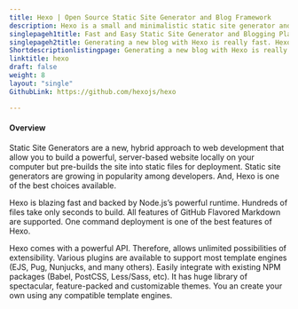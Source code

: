```yaml
---
title: Hexo | Open Source Static Site Generator and Blog Framework
description: Hexo is a small and minimalistic static site generator and blogging platform. Its powered by the Node.js. Hence, is speed is fast.
singlepageh1title: Fast and Easy Static Site Generator and Blogging Platform
singlepageh2title: Generating a new blog with Hexo is really fast. Hexo truly lives up to it’s name as a simple and fast static site generator.
Shortdescriptionlistingpage: Generating a new blog with Hexo is really fast. Hexo truly lives up to it’s name as a simple and fast static site generator.
linktitle: hexo
draft: false
weight: 8
layout: "single"
GithubLink: https://github.com/hexojs/hexo

---
```


#### Overview

Static Site Generators are a new, hybrid approach to web development that allow you to build a powerful, server-based website locally on your computer but pre-builds the site into static files for deployment. Static site generators are growing in popularity among developers. And, Hexo is one of the best choices available.

Hexo is blazing fast and backed by Node.js’s powerful runtime. Hundreds of files take only seconds to build. All features of GitHub Flavored Markdown are supported. One command deployment is one of the best features of Hexo.

Hexo comes with a powerful API. Therefore, allows unlimited possibilities of extensibility. Various plugins are available to support most template engines (EJS, Pug, Nunjucks, and many others). Easily integrate with existing NPM packages (Babel, PostCSS, Less/Sass, etc). It has huge library of spectacular, feature-packed and customizable themes. You an create your own using any compatible template engines.